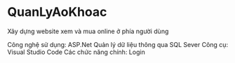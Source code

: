 # QuanLyAoKhoac
Xây dựng website xem và mua online ở phía người dùng

Công nghệ sử dụng: ASP.Net
Quản lý dữ liệu thông qua SQL Sever
Công cụ: Visual Studio Code
Các chức năng chính: Login
